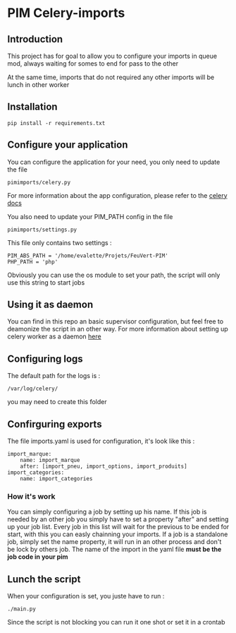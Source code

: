# PIM Celery-imports #

## Introduction ##

This project has for goal to allow you to configure your imports in queue mod, always waiting for somes to end for pass to the other

At the same time, imports that do not required any other imports will be lunch in other worker

## Installation ##


```
pip install -r requirements.txt
```

## Configure your application ##

You can configure the application for your need, you only need to update the file 


```
pimimports/celery.py
```

For more information about the app configuration, please refer to the [celery docs](http://celery.readthedocs.org/en/latest/configuration.html)

You also need to update your PIM_PATH config in the file


```
pimimports/settings.py
```

This file only contains two settings :


```
PIM_ABS_PATH = '/home/evalette/Projets/FeuVert-PIM'
PHP_PATH = 'php'
```

Obviously you can use the os module to set your path, the script will only use this string to start jobs

## Using it as daemon ##

You can find in this repo an basic supervisor configuration, but feel free to deamonize the script in an other way. For more information about setting up celery worker as a daemon [here](http://celery.readthedocs.org/en/latest/tutorials/daemonizing.html)

## Configuring logs ##

The default path for the logs is :


```
/var/log/celery/
```

you may need to create this folder

## Confirguring exports ##

The file imports.yaml is used for configuration, it's look like this :


```
import_marque:
    name: import_marque
    after: [import_pneu, import_options, import_produits]
import_categories:
    name: import_categories
```

### How it's work ###

You can simply configuring a job by setting up his name. If this job is needed by an other job you simply have to set a property "after" and setting up your job list. Every job in this list will wait for the previous to be ended for start, with this you can easly chainning your imports.
If a job is a standalone job, simply set the name property, it will run in an other process and don't be lock by others job.
The name of the import in the yaml file **must be the job code in your pim**

## Lunch the script ##

When your configuration is set, you juste have to run :



```
./main.py
```

Since the script is not blocking you can run it one shot or set it in a crontab

